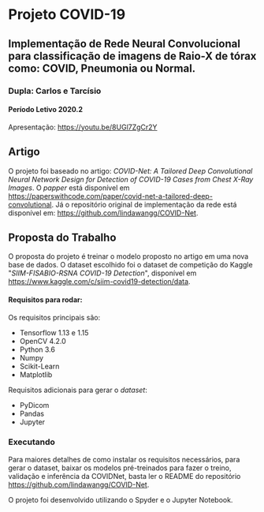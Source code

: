 # Projeto COVID-19
## Implementação de Rede Neural Convolucional para classificação de imagens de Raio-X de tórax como: COVID, Pneumonia ou Normal. 

### Dupla: Carlos e Tarcísio
#### Período Letivo 2020.2

Apresentação: https://youtu.be/8UGl7ZgCr2Y

## Artigo
O projeto foi baseado no artigo: *COVID-Net: A Tailored Deep Convolutional Neural Network Design for Detection of COVID-19 Cases from Chest X-Ray Images*.
O *papper* está disponível em <https://paperswithcode.com/paper/covid-net-a-tailored-deep-convolutional>. 
Já o repositório original de implementação da rede está disponível em: <https://github.com/lindawangg/COVID-Net>.

## Proposta do Trabalho
O proposta do projeto é treinar o modelo proposto no artigo em uma nova base de dados. O dataset escolhido foi o dataset de competição do Kaggle "*SIIM-FISABIO-RSNA COVID-19 Detection*",
disponível em <https://www.kaggle.com/c/siim-covid19-detection/data>.

#### Requisitos para rodar:
Os requisitos principais são:

- Tensorflow 1.13 e 1.15
- OpenCV 4.2.0
- Python 3.6
- Numpy
- Scikit-Learn
- Matplotlib

Requisitos adicionais para gerar o *dataset*:

- PyDicom
- Pandas
- Jupyter

### Executando
Para maiores detalhes de como instalar os requisitos necessários, para gerar o dataset, baixar os modelos pré-treinados
para fazer o treino, validação e inferência da COVIDNet, basta ler o README do repositório <https://github.com/lindawangg/COVID-Net>.

O projeto foi desenvolvido utilizando o Spyder e o Jupyter Notebook.
